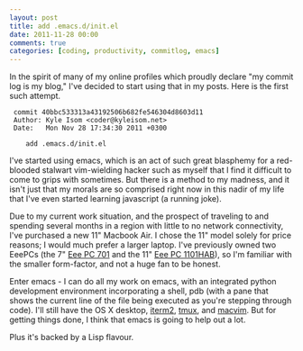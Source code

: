 ```yaml
---
layout: post
title: add .emacs.d/init.el
date: 2011-11-28 00:00
comments: true
categories: [coding, productivity, commitlog, emacs]
---
```


In the spirit of many of my online profiles which proudly declare "my
commit log is my blog," I've decided to start using that in my posts.
Here is the first such attempt.

     commit 40bbc533313a43192506b682fe546304d8603d11 
     Author: Kyle Isom <coder@kyleisom.net>
     Date:   Mon Nov 28 17:34:30 2011 +0300

        add .emacs.d/init.el


I've started using emacs, which is an act of such great blasphemy for
a red-blooded stalwart vim-wielding hacker such as myself that I find
it difficult to come to grips with sometimes. But there is a method to
my madness, and it isn't just that my morals are so comprised right
now in this nadir of my life that I've even started learning
javascript (a running joke). 

Due to my current work situation, and the prospect of traveling to and
spending several months in a region with little to no network
connectivity, I've purchased a new 11" Macbook Air. I chose the 11"
model solely for price reasons; I would much prefer a larger
laptop. I've previously owned two EeePCs (the 7"
[Eee PC 701](http://en.wikipedia.org/wiki/ASUS_Eee_PC#Eee_700_series)
and the 11"
[Eee PC 1101HAB](http://en.wikipedia.org/wiki/ASUS_Eee_PC#Specifications)),
so I'm familiar with the smaller form-factor, and not a huge fan to be
honest. 

Enter emacs - I can do all my work on emacs, with an integrated python
development environment incorporating a shell, pdb (with a pane that
shows the current line of the file being executed as you're stepping
through code). I'll still have the OS X desktop,
[iterm2](http://www.iterm2.com/),
[tmux](http://tmux.sourceforge.net/), and
[macvim](http://code.google.com/p/macvim/). But for getting things
done, I think that emacs is going to help out a lot.

Plus it's backed by a Lisp flavour.

